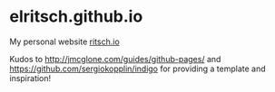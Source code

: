 # elritsch.github.io
My personal website [ritsch.io](https://ritsch.io)

Kudos to http://jmcglone.com/guides/github-pages/ and https://github.com/sergiokopplin/indigo for providing a template and inspiration!
